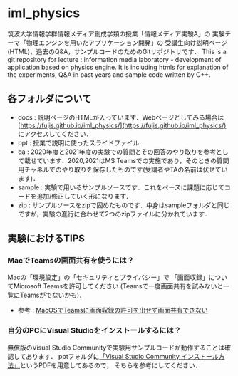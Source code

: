 # iml_physics
筑波大学情報学群情報メディア創成学類の授業「情報メディア実験A」の
実験テーマ「物理エンジンを用いたアプリケーション開発」の
受講生向け説明ページ(HTML)，過去のQ&A，サンプルコードのためのGitリポジトリです．
This is a git repository for lecture : information media laboratory - development of application based on physics engine. 
It is including htmls for explanation of the experiments, Q&A in past years and sample code written by C++. 


## 各フォルダについて
- docs : 説明ページのHTMLが入っています．Webページとしてみる場合は [https://fujis.github.io/iml_physics/](https://fujis.github.io/iml_physics/) にアクセスしてください．
- ppt : 授業で説明に使ったスライドファイル
- qa : 2020年度と2021年度の実験での質問とその回答のやり取りを参考として載せています．2020,2021はMS Teamsでの実施であり，そのときの質問用チャネルでのやり取りを保存したものです(受講者やTAの名前は伏せています)．
- sample : 実験で用いるサンプルソースです．これをベースに課題に応じてコードを追加/修正していく形になります．
- zip : サンプルソースをzipで固めたものです．中身はsampleフォルダと同じですが，実験の進行に合わせて2つのzipファイルに分かれています．


## 実験におけるTIPS
### MacでTeamsの画面共有を使うには？
Macの「環境設定」の「セキュリティとプライバシー」で
「画面収録」についてMicrosoft Teamsを許可してください
(Teamsで一度画面共有を試みないと一覧にTeamsがでないかも)．
- 参考 : [MacOSでTeamsに画面収録の許可を出せず画面共有できない](https://answers.microsoft.com/ja-jp/msteams/forum/msteams_other-msteams_topother/macos%E3%81%A7teams%E3%81%AB%E7%94%BB%E9%9D%A2/eac9e6f8-b194-4b25-ba4c-2731bda72ce1)

### 自分のPCにVisual Studioをインストールするには？
無償版のVisual Studio Communityで実験用サンプルコードが動作することは確認してあります．
pptフォルダに[「Visual Studio Community インストール方法」](https://github.com/fujis/iml_physics/blob/master/ppt/Visual%20Studio%20Community%20%E3%82%A4%E3%83%B3%E3%82%B9%E3%83%88%E3%83%BC%E3%83%AB%E6%96%B9%E6%B3%95.pdf)というPDFを用意してあるので，
そちらを参考にしてください．



